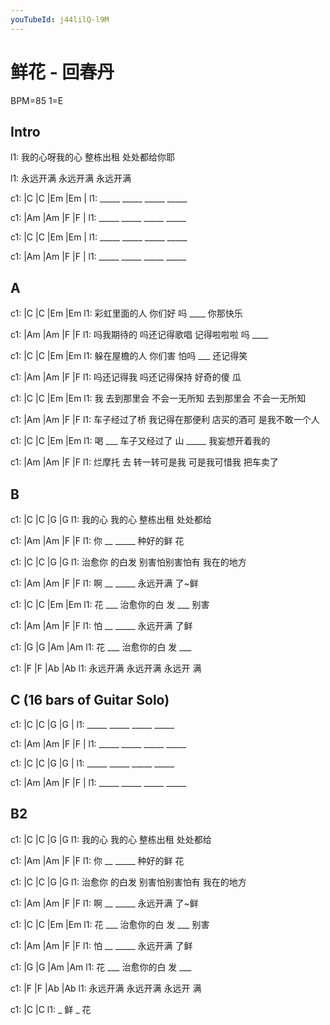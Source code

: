 ```yaml
---
youTubeId: j44lilQ-l9M
---
```


# 鲜花 - 回春丹

BPM=85 1=E

## Intro

l1: 我的心呀我的心 整栋出租 处处都给你耶

l1: 永远开满 永远开满 永远开满

c1: |C    |C    |Em   |Em   |
l1:  _____ _____ _____ _____

c1: |Am   |Am   |F    |F    |
l1:  _____ _____ _____ _____

c1: |C    |C    |Em   |Em   |
l1:  _____ _____ _____ _____

c1: |Am   |Am   |F    |F    |
l1:  _____ _____ _____ _____

## A

c1: |C           |C       |Em     |Em
l1:  彩虹里面的人   你们好 吗 ____   你那快乐


c1: |Am        |Am          |F         |F
l1:  吗我期待的 吗还记得歌唱 记得啦啦啦 吗 ____

c1: |C           |C       |Em      |Em
l1:  躲在屋檐的人   你们害 怕吗 ___  还记得笑

c1: |Am        |Am          |F       |F
l1:  吗还记得我 吗还记得保持 好奇的傻 瓜

c1:   |C         |C            |Em        |Em
l1: 我 去到那里会  不会一无所知 去到那里会  不会一无所知

c1: |Am          |Am             |F         |F
l1:  车子经过了桥  我记得在那便利 店买的酒可 是我不敢一个人

c1: |C     |C            |Em      |Em
l1:  喝 ___ 车子又经过了  山 _____  我妄想开着我的

c1: |Am       |Am          |F            |F
l1:  烂摩托 去 转一转可是我  可是我可惜我 把车卖了

## B

c1: |C      |C     |G       |G
l1:  我的心  我的心 整栋出租  处处都给

c1: |Am   |Am   |F          |F
l1:  你 __ _____ 种好的鲜    花

c1: |C      |C     |G             |G
l1:   治愈你 的白发 别害怕别害怕有  我在的地方

c1: |Am   |Am   |F       |F
l1:  啊 __ _____ 永远开满 了~鲜

c1: |C     |C         |Em    |Em
l1:  花 ___ 治愈你的白 发 ___   别害

c1: |Am   |Am   |F       |F
l1:  怕 __ _____ 永远开满 了鲜

c1: |G     |G           |Am    |Am
l1:  花 ___   治愈你的白 发 ___

c1: |F       |F       |Ab    |Ab
l1:  永远开满 永远开满 永远开 满

## C (16 bars of Guitar Solo)

c1: |C    |C    |G    |G    |
l1:  _____ _____ _____ _____

c1: |Am   |Am   |F    |F    |
l1:  _____ _____ _____ _____

c1: |C    |C    |G    |G    |
l1:  _____ _____ _____ _____

c1: |Am   |Am   |F    |F    |
l1:  _____ _____ _____ _____

## B2

c1: |C      |C     |G       |G
l1:  我的心  我的心 整栋出租  处处都给

c1: |Am   |Am   |F          |F
l1:  你 __ _____ 种好的鲜    花

c1: |C      |C     |G             |G
l1:   治愈你 的白发 别害怕别害怕有  我在的地方

c1: |Am   |Am   |F       |F
l1:  啊 __ _____ 永远开满 了~鲜

c1: |C     |C         |Em    |Em
l1:  花 ___ 治愈你的白 发 ___   别害

c1: |Am   |Am   |F       |F
l1:  怕 __ _____ 永远开满 了鲜

c1: |G     |G           |Am    |Am
l1:  花 ___   治愈你的白 发 ___

c1: |F       |F       |Ab    |Ab
l1:  永远开满 永远开满 永远开 满

c1: |C      |C
l1:   _ 鲜 _ 花
